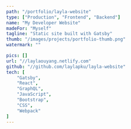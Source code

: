```yaml
---
path: "/portfolio/layla-website"
type: ["Production", "Frontend", "Backend"]
name: "My Developer Website"
madeFor: "Myself"
tagline: "Static site built with Gatsby"
thumb: "/images/projects/portfolio-thumb.png"
watermark: ""

pics: []
url: "//laylaouyang.netlify.com"
github: "//github.com/laylapku/layla-website"
tech: [
    "Gatsby",
    "React",
    "GraphQL",
    "JavaScript",
    "Bootstrap",
    "CSS",
    "Webpack"
]
---
```

